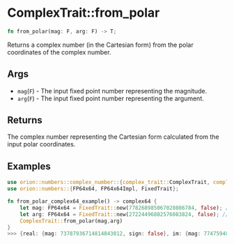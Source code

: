 # ComplexTrait::from_polar


```rust
fn from_polar(mag: F, arg: F) -> T;
```

Returns a complex number (in the Cartesian form) from the polar coordinates of the complex number.

## Args

* `mag`(`F`) - The input fixed point number representing the magnitude.
* `arg`(`F`) - The input fixed point number representing the argument.

## Returns 

The complex number representing the Cartesian form calculated from the input polar coordinates.

## Examples

```rust
use orion::numbers::complex_number::{complex_trait::ComplexTrait, complex64::complex64};
use orion::numbers::{FP64x64, FP64x64Impl, FixedTrait};

fn from_polar_complex64_example() -> complex64 {
    let mag: FP64x64 = FixedTrait::new(778268985067028086784, false); // 42.190046219457976
    let arg: FP64x64 = FixedTrait::new(27224496882576083824, false); //1.4758446204521403
    ComplexTrait::from_polar(mag,arg)
}
>>> {real: {mag: 73787936714814843012, sign: false}, im: {mag: 774759489569697723777, sign: false}} // 4 + 42 i
 ```
